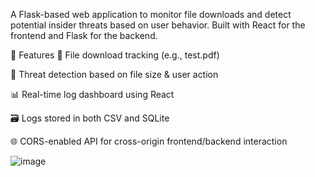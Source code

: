 A Flask-based web application to monitor file downloads and detect potential insider threats based on user behavior. Built with React for the frontend and Flask for the backend.

🚀 Features
📄 File download tracking (e.g., test.pdf)

🧠 Threat detection based on file size & user action

📊 Real-time log dashboard using React

🗃️ Logs stored in both CSV and SQLite

🌐 CORS-enabled API for cross-origin frontend/backend interaction

![image](https://github.com/user-attachments/assets/f2456a6d-3f20-4405-af47-a4af2fc75b51)
